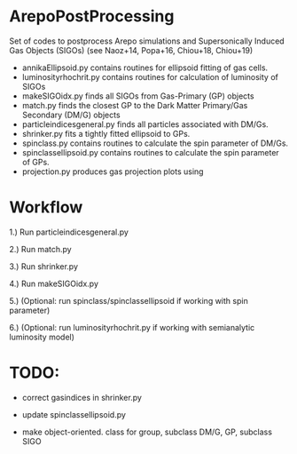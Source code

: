 # ArepoPostProcessing

Set of codes to postprocess Arepo simulations and Supersonically Induced Gas Objects (SIGOs) (see Naoz+14, Popa+16, Chiou+18, Chiou+19)

- annikaEllipsoid.py contains routines for ellipsoid fitting of gas cells.
- luminosityrhochrit.py contains routines for calculation of luminosity of SIGOs
- makeSIGOidx.py finds all SIGOs from Gas-Primary (GP) objects
- match.py finds the closest GP to the Dark Matter Primary/Gas Secondary (DM/G) objects
- particleindicesgeneral.py finds all particles associated with DM/Gs.
- shrinker.py fits a tightly fitted ellipsoid to GPs.
- spinclass.py contains routines to calculate the spin parameter of DM/Gs.
- spinclassellipsoid.py contains routines to calculate the spin parameter of GPs.
- projection.py produces gas projection plots using

# Workflow

1.) Run particleindicesgeneral.py

2.) Run match.py

3.) Run shrinker.py

4.) Run makeSIGOidx.py

5.) (Optional: run spinclass/spinclassellipsoid if working with spin parameter)

6.) (Optional: run luminosityrhochrit.py if working with semianalytic luminosity model)

# TODO: 
- correct gasindices in shrinker.py

- update spinclassellipsoid.py

- make object-oriented. class for group, subclass DM/G, GP, subclass SIGO
